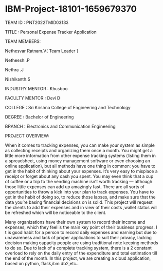 # IBM-Project-18101-1659679370
TEAM ID : PNT2022TMID03133

TITLE : Personal Expense Tracker Application

TEAM MEMBERS:

Nethesvar Ratnam.V[ Team Leader ]

Netheesh .P

Nethra .J

Nishikanth.S

INDUSTRY MENTOR : Khusboo

FACULTY MENTOR : Devi D

COLLEGE : Sri Krishna College of Engineering and Technology

DEGREE : Bachelor of Engineering

BRANCH : Electronics and Communication Engineering

PROJECT OVERVIEW:

When it comes to tracking expenses, you can make your system as simple as collecting receipts and organizing them once a month. 
You might get a little more information from other expense tracking systems (listing them in a 
spreadsheet, using money management software or even choosing an online application), but all methods have one 
thing in common: you have to get in the habit of thinking about your expenses. It’s very easy to misplace a receipt or 
forget about any cash you spent. You may even think that a cup of coffee or a trip to the vending machine isn’t worth tracking — although those little 
expenses can add up amazingly fast. There are all sorts of opportunities to throw a kick into your plan to track expenses. You have to get in the habit of 
doing so, to reduce those lapses, and make sure that the data you’re basing financial decisions on is solid. This project will request the clients to add their 
expenses and in view of their costs ,wallet status will be refreshed which will be noticeable to the client.

Many organizations have their own system to record their income and expenses, which they feel is the main key point of their business progress. I
t is good habit for a person to record daily expenses and earning but due to unawareness and lack of proper applications to suit their privacy, lacking decision
making capacity people are using traditional note keeping methods to do so. Due to lack of a complete tracking system, there is a 2 constant overload to 
rely on the daily entry of the expenditure and total estimation till the end of the month. In this project, we are creating a cloud application, based on python,
flask,ibm db2,etc..
